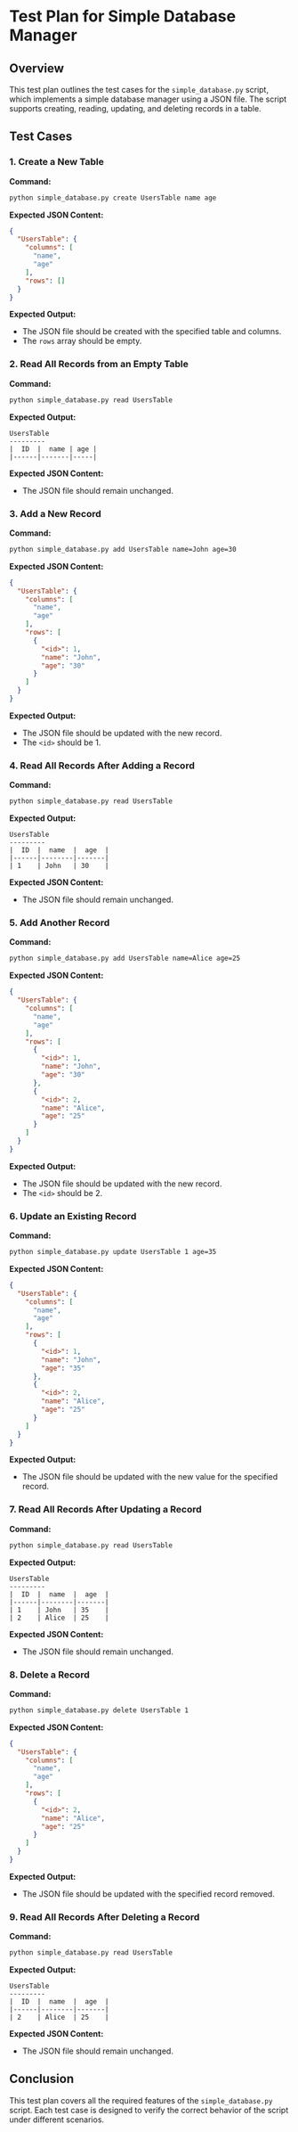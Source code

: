 # Test Plan for Simple Database Manager

## Overview
This test plan outlines the test cases for the `simple_database.py` script, which implements a simple database manager using a JSON file. The script supports creating, reading, updating, and deleting records in a table.

## Test Cases

### 1. Create a New Table
**Command:**
```bash
python simple_database.py create UsersTable name age
```
**Expected JSON Content:**
```json
{
  "UsersTable": {
    "columns": [
      "name",
      "age"
    ],
    "rows": []
  }
}
```
**Expected Output:**
- The JSON file should be created with the specified table and columns.
- The `rows` array should be empty.

### 2. Read All Records from an Empty Table
**Command:**
```bash
python simple_database.py read UsersTable
```
**Expected Output:**
```
UsersTable
---------
|  ID  |  name | age |
|------|-------|-----|
```
**Expected JSON Content:**
- The JSON file should remain unchanged.

### 3. Add a New Record
**Command:**
```bash
python simple_database.py add UsersTable name=John age=30
```
**Expected JSON Content:**
```json
{
  "UsersTable": {
    "columns": [
      "name",
      "age"
    ],
    "rows": [
      {
        "<id>": 1,
        "name": "John",
        "age": "30"
      }
    ]
  }
}
```
**Expected Output:**
- The JSON file should be updated with the new record.
- The `<id>` should be 1.

### 4. Read All Records After Adding a Record
**Command:**
```bash
python simple_database.py read UsersTable
```
**Expected Output:**
```
UsersTable
---------
|  ID  |  name  |  age  |
|------|--------|-------|
| 1    | John   | 30    |
```
**Expected JSON Content:**
- The JSON file should remain unchanged.

### 5. Add Another Record
**Command:**
```bash
python simple_database.py add UsersTable name=Alice age=25
```
**Expected JSON Content:**
```json
{
  "UsersTable": {
    "columns": [
      "name",
      "age"
    ],
    "rows": [
      {
        "<id>": 1,
        "name": "John",
        "age": "30"
      },
      {
        "<id>": 2,
        "name": "Alice",
        "age": "25"
      }
    ]
  }
}
```
**Expected Output:**
- The JSON file should be updated with the new record.
- The `<id>` should be 2.

### 6. Update an Existing Record
**Command:**
```bash
python simple_database.py update UsersTable 1 age=35
```
**Expected JSON Content:**
```json
{
  "UsersTable": {
    "columns": [
      "name",
      "age"
    ],
    "rows": [
      {
        "<id>": 1,
        "name": "John",
        "age": "35"
      },
      {
        "<id>": 2,
        "name": "Alice",
        "age": "25"
      }
    ]
  }
}
```
**Expected Output:**
- The JSON file should be updated with the new value for the specified record.

### 7. Read All Records After Updating a Record
**Command:**
```bash
python simple_database.py read UsersTable
```
**Expected Output:**
```
UsersTable
---------
|  ID  |  name  |  age  |
|------|--------|-------|
| 1    | John   | 35    |
| 2    | Alice  | 25    |
```
**Expected JSON Content:**
- The JSON file should remain unchanged.

### 8. Delete a Record
**Command:**
```bash
python simple_database.py delete UsersTable 1
```
**Expected JSON Content:**
```json
{
  "UsersTable": {
    "columns": [
      "name",
      "age"
    ],
    "rows": [
      {
        "<id>": 2,
        "name": "Alice",
        "age": "25"
      }
    ]
  }
}
```
**Expected Output:**
- The JSON file should be updated with the specified record removed.

### 9. Read All Records After Deleting a Record
**Command:**
```bash
python simple_database.py read UsersTable
```
**Expected Output:**
```
UsersTable
---------
|  ID  |  name  |  age  |
|------|--------|-------|
| 2    | Alice  | 25    |
```
**Expected JSON Content:**
- The JSON file should remain unchanged.

## Conclusion
This test plan covers all the required features of the `simple_database.py` script. Each test case is designed to verify the correct behavior of the script under different scenarios.